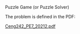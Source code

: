 Puzzle Game (or Puzzle Solver)

The problem is defined in the PDF:

[Ceng242_PE7_20212.pdf](https://github.com/user-attachments/files/17543104/Ceng242_Cplusplus_PE7_20212.pdf)
